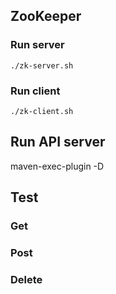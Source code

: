 ## ZooKeeper

### Run server

`./zk-server.sh`

### Run client

`./zk-client.sh`

## Run API server

maven-exec-plugin -D

## Test

### Get

### Post

### Delete
